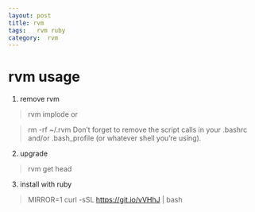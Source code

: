 ```yaml
---
layout: post
title: rvm
tags:   rvm ruby
category:  rvm
---
```



#  rvm usage

1. remove rvm

>rvm implode
or

>rm -rf ~/.rvm
Don’t forget to remove the script calls in your .bashrc and/or .bash_profile (or whatever shell you’re using).

2. upgrade

>rvm get head

3. install with ruby

>MIRROR=1 curl -sSL https://git.io/vVHhJ | bash
